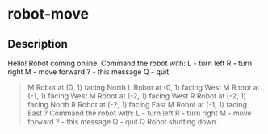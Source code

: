 # robot-move

## Description
Hello! Robot coming online.
Command the robot with:
  L - turn left
  R - turn right
  M - move forward
  ? - this message
  Q - quit
> M
Robot at (0, 1) facing North
> L
Robot at (0, 1) facing West
> M
Robot at (-1, 1) facing West
> M
Robot at (-2, 1) facing West
> R
Robot at (-2, 1) facing North
> R
Robot at (-2, 1) facing East
> M
Robot at (-1, 1) facing East
> ?
Command the robot with:
  L - turn left
  R - turn right
  M - move forward
  ? - this message
  Q - quit
> Q
Robot shutting down.